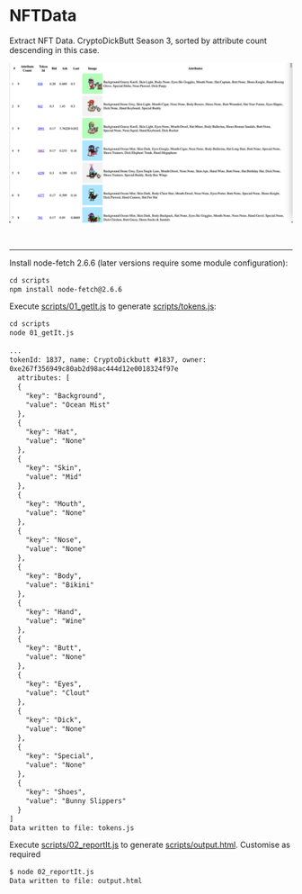 # NFTData
Extract NFT Data. CryptoDickButt Season 3, sorted by attribute count descending in this case.

<kbd><img src="images/Sample_20241101.png" width="600"/></kbd>

<br />

<hr />

Install node-fetch 2.6.6 (later versions require some module configuration):

```
cd scripts
npm install node-fetch@2.6.6

```

Execute [scripts/01_getIt.js](scripts/01_getIt.js) to generate [scripts/tokens.js](scripts/tokens.js):

```
cd scripts
node 01_getIt.js

...
tokenId: 1837, name: CryptoDickbutt #1837, owner: 0xe267f356949c80ab2d98ac444d12e0018324f97e
  attributes: [
  {
    "key": "Background",
    "value": "Ocean Mist"
  },
  {
    "key": "Hat",
    "value": "None"
  },
  {
    "key": "Skin",
    "value": "Mid"
  },
  {
    "key": "Mouth",
    "value": "None"
  },
  {
    "key": "Nose",
    "value": "None"
  },
  {
    "key": "Body",
    "value": "Bikini"
  },
  {
    "key": "Hand",
    "value": "Wine"
  },
  {
    "key": "Butt",
    "value": "None"
  },
  {
    "key": "Eyes",
    "value": "Clout"
  },
  {
    "key": "Dick",
    "value": "None"
  },
  {
    "key": "Special",
    "value": "None"
  },
  {
    "key": "Shoes",
    "value": "Bunny Slippers"
  }
]
Data written to file: tokens.js
```

Execute [scripts/02_reportIt.js](scripts/02_reportIt.js) to generate [scripts/output.html](scripts/output.html). Customise as required

```
$ node 02_reportIt.js
Data written to file: output.html
```
